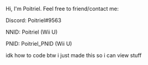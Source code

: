 Hi, I'm Poitriel. Feel free to friend/contact me:

Discord: Poitriel#9563

NNID: Poitriel (Wii U)

PNID: Poitriel_PNID (Wii U)

idk how to code btw i just made this so i can view stuff

<!---
Poitriel/Poitriel is a ✨ special ✨ repository because its `README.md` (this file) appears on your GitHub profile.
You can click the Preview link to take a look at your changes.
--->
